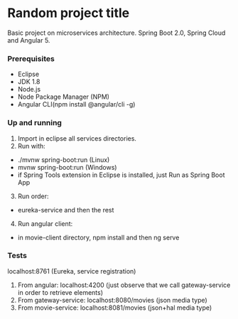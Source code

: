 # Random project title

Basic project on microservices architecture. Spring Boot 2.0, Spring Cloud and Angular 5.

### Prerequisites

- Eclipse
- JDK 1.8
- Node.js
- Node Package Manager (NPM)
- Angular CLI(npm install @angular/cli -g)

### Up and running

1. Import in eclipse all services directories.
2. Run with: 
  - ./mvnw spring-boot:run (Linux)
  - mvnw spring-boot:run (Windows)
  - if Spring Tools extension in Eclipse is installed, just Run as Spring Boot App
3. Run order:
  - eureka-service and then the rest
4. Run angular client:
  - in movie-client directory, npm install and then ng serve
  
### Tests

   localhost:8761 (Eureka, service registration)
1. From angular: localhost:4200 (just observe that we call gateway-service in order to retrieve elements)
2. From gateway-service: localhost:8080/movies (json media type)
3. From movie-service: localhost:8081/movies (json+hal media type)
